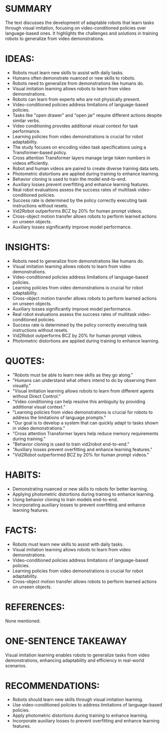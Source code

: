 # SUMMARY
The text discusses the development of adaptable robots that learn tasks through visual imitation, focusing on video-conditioned policies over language-based ones. It highlights the challenges and solutions in training robots to generalize from video demonstrations.

# IDEAS:
- Robots must learn new skills to assist with daily tasks.
- Humans often demonstrate nuanced or new skills to robots.
- Robots need to generalize from demonstrations like humans do.
- Visual imitation learning allows robots to learn from video demonstrations.
- Robots can learn from experts who are not physically present.
- Video-conditioned policies address limitations of language-based policies.
- Tasks like "open drawer" and "open jar" require different actions despite similar verbs.
- Video conditioning provides additional visual context for task performance.
- Learning policies from video demonstrations is crucial for robot adaptability.
- The study focuses on encoding video task specifications using a Transformer-based policy.
- Cross attention Transformer layers manage large token numbers in videos efficiently.
- Robot and human videos are paired to create diverse training data sets.
- Photometric distortions are applied during training to enhance learning.
- Behavior cloning is used to train the model end-to-end.
- Auxiliary losses prevent overfitting and enhance learning features.
- Real robot evaluations assess the success rates of multitask video-conditioned policies.
- Success rate is determined by the policy correctly executing task instructions without resets.
- Vid2Robot outperforms BCZ by 20% for human prompt videos.
- Cross-object motion transfer allows robots to perform learned actions on unseen objects.
- Auxiliary losses significantly improve model performance.

# INSIGHTS:
- Robots need to generalize from demonstrations like humans do.
- Visual imitation learning allows robots to learn from video demonstrations.
- Video-conditioned policies address limitations of language-based policies.
- Learning policies from video demonstrations is crucial for robot adaptability.
- Cross-object motion transfer allows robots to perform learned actions on unseen objects.
- Auxiliary losses significantly improve model performance.
- Real robot evaluations assess the success rates of multitask video-conditioned policies.
- Success rate is determined by the policy correctly executing task instructions without resets.
- Vid2Robot outperforms BCZ by 20% for human prompt videos.
- Photometric distortions are applied during training to enhance learning.

# QUOTES:
- "Robots must be able to learn new skills as they go along."
- "Humans can understand what others intend to do by observing them visually."
- "Visual imitation learning allows robots to learn from different agents without Direct Control."
- "Video conditioning can help resolve this ambiguity by providing additional visual context."
- "Learning policies from video demonstrations is crucial for robots to address the limitations of language prompts."
- "Our goal is to develop a system that can quickly adapt to tasks shown in video demonstrations."
- "Cross attention Transformer layers help reduce memory requirements during training."
- "Behavior cloning is used to train vid2robot end-to-end."
- "Auxiliary losses prevent overfitting and enhance learning features."
- "Vid2Robot outperformed BCZ by 20% for human prompt videos."

# HABITS:
- Demonstrating nuanced or new skills to robots for better learning.
- Applying photometric distortions during training to enhance learning.
- Using behavior cloning to train models end-to-end.
- Incorporating auxiliary losses to prevent overfitting and enhance learning features.

# FACTS:
- Robots must learn new skills to assist with daily tasks.
- Visual imitation learning allows robots to learn from video demonstrations.
- Video-conditioned policies address limitations of language-based policies.
- Learning policies from video demonstrations is crucial for robot adaptability.
- Cross-object motion transfer allows robots to perform learned actions on unseen objects.

# REFERENCES:
None mentioned.

# ONE-SENTENCE TAKEAWAY
Visual imitation learning enables robots to generalize tasks from video demonstrations, enhancing adaptability and efficiency in real-world scenarios.

# RECOMMENDATIONS:
- Robots should learn new skills through visual imitation learning.
- Use video-conditioned policies to address limitations of language-based policies.
- Apply photometric distortions during training to enhance learning.
- Incorporate auxiliary losses to prevent overfitting and enhance learning features.